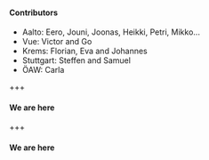 #### Contributors<!-- .element: style="float: left" -->

* Aalto: Eero, Jouni, Joonas, Heikki, Petri, Mikko...<!-- .element: class="fragment" -->
* Vue: Victor and Go<!-- .element: class="fragment" -->
* Krems: Florian, Eva and Johannes<!-- .element: class="fragment" -->
* Stuttgart: Steffen and Samuel<!-- .element: class="fragment" -->
* ÖAW: Carla<!-- .element: class="fragment" -->

+++

#### We are here<!-- .element: style="float: left; position: absolute; left: 5%; top: 10%; color: grey" -->

<span class="fragment"></span>

<div data-animate data-src="images/intavia_arch1.drawio.svg">
<!--
{ "setup": [
{ "element": "#cell-3, #cell-4", "modifier": "attr", "parameters": [ {"class": "fragment", "data-fragment-index": "0"} ]
 }
]}
-->
</div>

+++

#### We are here<!-- .element: style="float: left; position: absolute; left: 5%; top: 10%; color: grey" -->

<span class="fragment"></span>

<div data-animate data-src="images/intavia_arch2.drawio.svg">
<!--
{ "setup": [
{ "element": "#cell-3, #cell-4, #cell-5", "modifier": "attr", "parameters": [ {"class": "fragment", "data-fragment-index": "0"} ] },
{ "element": "#cell-9, #cell-10", "modifier": "attr", "parameters": [ {"class": "fragment", "data-fragment-index": "1"} ] },
{ "element": "#cell-11, #cell-12", "modifier": "attr", "parameters": [ {"class": "fragment", "data-fragment-index": "2"} ] }
]
}
-->
</div>
